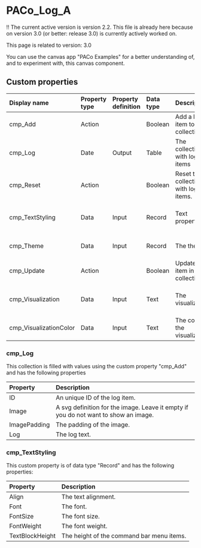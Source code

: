 # PACo_Log_A

!! The current active version is version 2.2. This file is already here because on version 3.0 (or better: release 3.0) is currently actively worked on.

This page is related to version: 3.0

You can use the canvas app "PACo Examples" for a better understanding of, and to experiment with, this canvas component.

## Custom properties
| Display name | Property type | Property definition | Data type | Description | Memo
| :--- | :--- | :--- | :--- | :--- | :--- |
| cmp_Add | Action | | Boolean | Add a log item to the collection. | See documentation on coll_Log below. |
| cmp_Log | Date | Output | Table | The collection with log items | |
| cmp_Reset | Action | | Boolean | Reset the collection with log items. | |
| cmp_TextStyling | Data | Input | Record | Text properties. | See the documention on cmp_TextStyling below. |
| cmp_Theme | Data | Input | Record | The theme. | See the documention on theming. |
| cmp_Update | Action | | Boolean | Update a log item in the collection. | |
| cmp_Visualization | Data | Input | Text | The visualization. | See the documention of component cmp_Visualization_A. |
| cmp_VisualizationColor | Data | Input | Text | The color of the visualization. | |

### cmp_Log
This collection is filled with values using the custom property "cmp_Add" and has the following properties

| Property | Description |
| :--- | :--- |
| ID | An unique ID of the log item. |
| Image | A svg definition for the image. Leave it empty if you do not want to show an image. |
| ImagePadding | The padding of the image. |
| Log | The log text. |

### cmp_TextStyling
This custom property is of data type "Record" and has the following properties:

| Property | Description |
| :--- | :--- |
| Align | The text alignment. |
| Font | The font. |
| FontSize | The font size. |
| FontWeight | The font weight. |
| TextBlockHeight | The height of the command bar menu items. |
